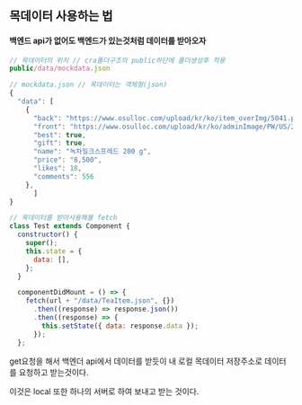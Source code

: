 ## 목데이터 사용하는 법

#### 백엔드 api가 없어도 백엔드가 있는것처럼 데이터를 받아오자

```jsx
// 목데이터의 위치 // cra폴더구조의 public하단에 폴더생성후 적용
public/data/mockdata.json

// mockdata.json // 목데이터는 객체형(json)
{
  "data": [
    {
      "back": "https://www.osulloc.com/upload/kr/ko/item_overImg/5041.png?quality=80&shrink=304:340",
      "front": "https://www.osulloc.com/upload/kr/ko/adminImage/PW/US/200_20180406140800938CQ.png?quality=80",
      "best": true,
      "gift": true,
      "name": "녹차밀크스프레드 200 g",
      "price": "8,500",
      "likes": 18,
      "comments": 556
    },
      ]
}

// 목데이터를 받아사용해볼 fetch
class Test extends Component {
  constructor() {
    super();
    this.state = {
      data: [],
    };
  }

  componentDidMount = () => {
    fetch(url + "/data/TeaItem.json", {})
      .then((response) => response.json())
      .then((response) => {
        this.setState({ data: response.data });
      });
  };
```

get요청을 해서 백엔더 api에서 데이터를 받듯이 내 로컬 목데이터 저장주소로 데이터를 요청하고 받는것이다.

이것은 local 또한 하나의 서버로 하여 보내고 받는 것이다.